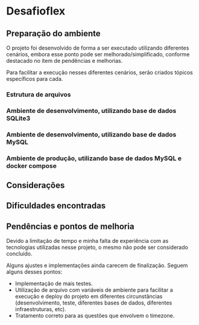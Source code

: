 # Desafioflex

## Preparação do ambiente

O projeto foi desenvolvido de forma a ser executado utilizando diferentes cenários, embora esse ponto pode ser melhorado/simplificado, conforme destacado no ítem de pendências e melhorias.

Para facilitar a execução nesses diferentes cenários, serão criados tópicos específicos para cada.

### Estrutura de arquivos



### Ambiente de desenvolvimento, utilizando base de dados SQLite3

### Ambiente de desenvolvimento, utilizando base de dados MySQL

### Ambiente de produção, utilizando base de dados MySQL e docker compose

## Considerações

## Dificuldades encontradas

## Pendências e pontos de melhoria

Devido a limitação de tempo e minha falta de experiência com as tecnologias utilizadas nesse projeto, o mesmo não pode ser considerado concluído.

Alguns ajustes e implementações ainda carecem de finalização. Seguem alguns desses pontos:

- Implementação de mais testes.
- Utilização de arquivo com variáveis de ambiente para facilitar a execução e deploy do projeto em diferentes circunstâncias (desenvolvimento, teste, diferentes bases de dados, diferentes infraestruturas, etc).
- Tratamento correto para as questões que envolvem o timezone.

